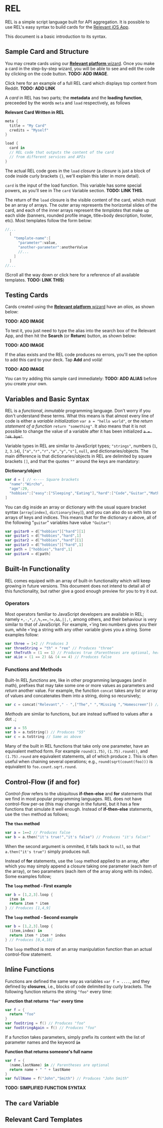 # REL

REL is a simple script language built for API aggregation. It is possible to use REL's easy syntax to build cards for the [Relevant iOS App](http://relevant.ai).

This document is a basic introduction to its syntax.

## Sample Card and Structure

You may create cards using our [**Relevant platform** wizard](http://platform.relevant.ai). Once you make a card in the step-by-step wizard, you will be able to see and edit the code by clicking on the code button. **TODO: ADD IMAGE**.

Click here for an example of a full REL card which displays top content from Reddit. **TODO: ADD LINK**

A *card* in REL has two parts; the **metadata** and the **loading function**, preceeded by the words `meta` and `load` respectively, as follows

**Relevant Card Written in REL**
```swift
meta {
  title = "My Card"
  credits = "Myself"
}

load {
  card in
  // REL code that outputs the content of the card
  // from different services and APIs
}
```

The actual REL code goes in the `load` *closure* (a *closure* is just a block of code inside curly brackets `{}`, we'll explain this later in more detail).

`card` is the input of the load function. This variable has some special powers, as you'll see in The `card` Variable section. **TODO: LINK THIS**.

The return of the `load` closure is the visible content of the card, which must be an array of arrays. The outer array represents the horizontal slides of the card, and each of the inner arrays represent the *templates* that make up each slide (banners, rounded profile image, title+body description, footer, etc). Most templates follow the form below:

```swift
//...
  [
    "template-name":[
      "parameter":value,
      "another-parameter":anotherValue
      //...
    ]
  ]
//...
```
(Scroll all the way down or click here for a reference of all available templates. **TODO: LINK THIS**)

## Testing Cards

Cards created using the [**Relevant platform** wizard](http://platform.relevant.ai) have an *alias*, as shown below:

**TODO: ADD IMAGE**

To test it, you just need to type the alias into the search box of the Relevant App, and then hit the **Search** (or **Return**) button, as shown below:

**TODO: ADD IMAGE**

If the alias exists and the REL code produces no errors, you'll see the option to add this card to your deck. Tap **Add** and voilà!

**TODO: ADD IMAGE**

You can try adding this sample card immediately: **TODO: ADD ALIAS** before you create your own.

## Variables and Basic Syntax

REL is a *functional*, *inmutable* programming language. Don't worry if you don't understand these terms. What this means is that almost every line of code is either a *variable initialization* `var a = "hello world"`, or the *return statement of a function* `return "something"`. It also means that it is not possible to change the value of a variable after it has been initialized <s>`a = "ok bye"`</s>.

Variable types in REL are similar to JavaScript types; `"strings"`, numbers (`1`, `2`, `3.14`), `["a","r","r","a","y","s"]`, `null`, and dictionaries/objects. The main difference is that dictionaries/objects in REL are delimited by square brackets `[]`, and that the quotes `""` around the keys are mandatory:

**Dictionary/object**
```swift
var d = [ // <---- Square brackets
  "name":"Wircho",
  "age":29,
  "hobbies":["easy":["Sleeping","Eating"],"hard":["Code","Guitar","Math"]]
]
```

You can dig inside an array or dictionary with the usual square bracket syntax (`array[index]`, `dictionary[key]`), and you can also do so with lists or arrays of keys and indices. This means that for the dictionary `d` above, all of the following "`guitar`" variables have value `"Guitar"`:

```swift
var guitar0 = d["hobbies"]["hard"][1]
var guitar1 = d["hobbies","hard",1]
var guitar2 = d["hobbies","hard"][1]
var guitar3 = d["hobbies"]["hard",1]
var path = ["hobbies","hard",1]
var guitar4 = d[path]
```

## Built-In Functionality

REL comes equiped with an array of built-in functionality which will keep growing in future versions. This document does not intend to detail all of this functionality, but rather give a good enough preview for you to try it out.

### Operators

Most operators familiar to JavaScript developers are available in REL; namely `+,-,*,/,%,==,!=,&&,||,!`, among others, and their behaviour is very similar to that of JavaScript. For example, `+`'ing two numbers gives you their sum, while `+`'ing a string with any other variable gives you a string. Some examples follow:

```swift
var three = 1+2 // Produces 3
var threeString = "th" + "ree" // Produces "three"
var theTruth = (1 == 1) // Produces true (Parentheses are optional, here just for readability)
var aLie = (1 == 2) && (4 == 4) // Produces false
```

### Functions and Methods

Built-In REL *functions* are, like in other programming languages (and in math), prefixes that may take some one or more values as parameters and *return* another value. For example, the function `concat` takes any list or array of values and concatenates them into a string, doing so recursively;

```swift
var c = concat("Relevant"," - ",["The"," ","Missing ","Homescreen"]) // Produces "Relevant - The Missing Homescreen"
```

*Methods* are similar to functions, but are instead suffixed to values after a dot `.`;

```swift
var a = 55
var b = a.toString() // Produces "55"
var c = a.toString // Same as above
```

Many of the built in REL functions that take only one parameter, have an equivalent method form. For example `round(1.75)`, `(1.75).round()`, and `(1.75).round` are equivalent statements, all of which produce `2`. This is often useful when chaining several operations; e.g., `round(sqrt(count(foo)))` is equivalent to `foo.count.sqrt.round`.

## Control-Flow (if and for)

*Control-flow* refers to the ubiquitous **if-then-else** and **for** statements that we find in most popular programming languages. REL does not have control-flow per-se (this may change in the future), but it has a few functions that simulate it well enough. Instead of **if-then-else** statements, use the `then` method as follows;

**The `then` method**
```swift
var a = 1==2 // Produces false
var b = a.then("it's true!","it's false") // Produces "it's false!"
```
When the second argument is ommited, it falls back to `null`, so that `a.then("it's true")` simply produces null.

Instead of **for** statements, use the `loop` method applied to an array, after which you may simply append a closure taking one parameter (each item of the array), or two parameters (each item of the array along with its index). Some examples follow;

**The `loop` method - First example**
```swift
var b = [1,2,3].loop {
  item in
  return item * item
} // Produces [1,4,9]
```

**The `loop` method - Second example**
```swift
var b = [1,2,3].loop {
  (item,index) in
  return item * item * index
} // Produces [0,4,18]
```

The `loop` method is more of an array manipulation function than an actual control-flow statement.



## Inline Functions

Functions are defined the same way as variables `var f = ....`, and they defined by **closures**, i.e., blocks of code delimited by curly brackets. The following function returns the string `"foo"` every time:

**Function that returns `"foo"` every time**
```swift
var f = {
  return "foo"
}
var fooString = f() // Produces "foo"
var fooStringAgain = f() // Produces "foo"
```

If a function takes parameters, simply prefix its content with the list of parameter names and the keyword **`in`**

**Function that returns someone's full name**
```swift
var f = {
  (name,lastName) in // Parentheses are optional
  return name + " " + lastName
}
var fullName = f("John","Smith") // Produces "John Smith"
```

**TODO: SIMPLIFIED FUNCTION SYNTAX**

## The `card` Variable

## Relevant Card Templates




